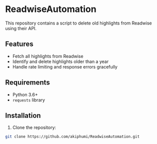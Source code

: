 # ReadwiseAutomation

This repository contains a script to delete old highlights from Readwise using their API.

## Features

- Fetch all highlights from Readwise
- Identify and delete highlights older than a year
- Handle rate limiting and response errors gracefully

## Requirements

- Python 3.6+
- `requests` library

## Installation

1. Clone the repository:

```bash
git clone https://github.com/akiphumi/ReadwiseAutomation.git
